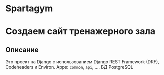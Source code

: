 # Spartagym
# Создаем сайт тренажерного зала

## Описание
Это проект на Django с использованием Django REST Framework (DRF), Codeheaders и Environ. Apps: `common`, `api`, ....
БД PostgreSQL

